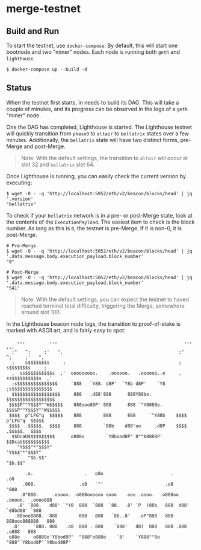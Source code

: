 # merge-testnet

## Build and Run

To start the testnet, use `docker-compose`.  By default, this will start one bootnode and two "miner" nodes.  Each node is running both `geth` and `lighthouse`.

```
$ docker-compose up --build -d
```

## Status

When the testnet first starts, in needs to build its DAG.  This will take a couple of minutes, and its progress can be observed in the logs of a `geth` "miner" node.

One the DAG has completed, Lighthouse is started.  The Lighthouse testnet will quickly transition from `phase0` to `altair` to `bellatrix` states over a few minutes.  Additionally, the `bellatrix` state will have two distinct forms, pre-Merge and post-Merge.

> Note: With the default settings, the transition to `altair` will occur at slot 32 and `bellatrix` slot 64.

Once Lighthouse is running, you can easily check the current version by executing:

```
$ wget -O - -q 'http://localhost:5052/eth/v2/beacon/blocks/head' | jq '.version'
"bellatrix"
```

To check if your `bellatrix` network is in a pre- or post-Merge state, look at the contents of the `ExecutionPayload`.  The easiest item to check is the block number. As long as this is `0`, the testnet is pre-Merge.  If it is non-0, it is post-Merge.

```
# Pre-Merge
$ wget -O - -q 'http://localhost:5052/eth/v2/beacon/blocks/head' | jq '.data.message.body.execution_payload.block_number'
"0"

# Post-Merge
$ wget -O - -q 'http://localhost:5052/eth/v2/beacon/blocks/head' | jq '.data.message.body.execution_payload.block_number'
"541"
```

> Note:  With the default settings, you can expect the testnet to haved reached terminal total difficulty, triggering the Merge, somewhere around slot 100.

In the Lighthouse beacon node logs, the transition to proof-of-stake is marked with ASCII art, and is fairly easy to spot:

```
    ,,,         ,,,                                               ,,,         ,,,
  ;"   ^;     ;'   ",                                           ;"   ^;     ;'   ",
  ;    s$$$$$$$s     ;                                          ;    s$$$$$$$s     ;
  ,  ss$$$$$$$$$$s  ,'  ooooooooo.    .oooooo.   .oooooo..o     ,  ss$$$$$$$$$$s  ,'
  ;s$$$$$$$$$$$$$$$     `888   `Y88. d8P'  `Y8b d8P'    `Y8     ;s$$$$$$$$$$$$$$$
  $$$$$$$$$$$$$$$$$$     888   .d88'888      888Y88bo.          $$$$$$$$$$$$$$$$$$
 $$$$P""Y$$$Y""W$$$$$    888ooo88P' 888      888 `"Y8888o.     $$$$P""Y$$$Y""W$$$$$
 $$$$  p"LFG"q  $$$$$    888        888      888     `"Y88b    $$$$  p"LFG"q  $$$$$
 $$$$  .$$$$$.  $$$$     888        `88b    d88'oo     .d8P    $$$$  .$$$$$.  $$$$
  $$DcaU$$$$$$$$$$      o888o        `Y8bood8P' 8""88888P'      $$DcaU$$$$$$$$$$
    "Y$$$"*"$$$Y"                                                 "Y$$$"*"$$$Y"
        "$b.$$"                                                       "$b.$$"

       .o.                   .   o8o                         .                 .o8
      .888.                .o8   `"'                       .o8                "888
     .8"888.     .ooooo. .o888oooooo oooo    ooo .oooo.  .o888oo .ooooo.  .oooo888
    .8' `888.   d88' `"Y8  888  `888  `88.  .8' `P  )88b   888  d88' `88bd88' `888
   .88ooo8888.  888        888   888   `88..8'   .oP"888   888  888ooo888888   888
  .8'     `888. 888   .o8  888 . 888    `888'   d8(  888   888 .888    .o888   888
 o88o     o8888o`Y8bod8P'  "888"o888o    `8'    `Y888""8o  "888"`Y8bod8P'`Y8bod88P"
````
